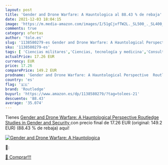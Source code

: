 ```yaml
---
layout: post
title: 'Gender and Drone Warfare: A Hauntologica al 88.43 % de rebaja'
date: 2021-12-03 18:04:15
image: 'https://m.media-amazon.com/images/I/51gCjxfTW2L._SL500_._SL400_.jpg'
comments: true
category: ofertas
author: 'tole.es'
slug: '1138580279-es Gender and Drone Warfare: A Hauntological Perspective...'
sku: '1138580279-es'
tags: [ 'Ciencias militares','Ciencias, tecnología y medicina','Consulta','Estudios de género','Historia','Historia militar','Libertad y seguridad política','Libros','Libros universitarios de ciencias sociales','Libros universitarios y de estudios superiores','Política','Relaciones internacionales y globalización','Sociedad y ciencias sociales','Sociedad y cultura','Tecnología e ingeniería','Tecnologías y ciencias aplicadas','Teoría política','routledge', ]
actualPrice: 17.26 EUR
currency: EUR
price: 17.26
comparePrice: 149.2 EUR
prodname: 'Gender and Drone Warfare: A Hauntological Perspective  Routledge Studies in Gender and Security '
country: 'es'
flag: '🇪🇸'
brand: 'Routledge'
buyurl: 'https://www.amazon.es/dp/1138580279/?tag=tolees-21'
descuento: '88.43'
average: '35.074'
---
```


Tienes [Gender and Drone Warfare: A Hauntological Perspective  Routledge Studies in Gender and Security ](https://www.amazon.es/dp/1138580279/?tag=tolees-21) con precio final de  17.26 EUR (original: 149.2 EUR) (88.43 %  de rebaja) aqui!

[![Gender and Drone Warfare: A Hauntologica](https://m.media-amazon.com/images/I/51gCjxfTW2L._SL500_._SL400_.jpg)](https://www.amazon.es/dp/1138580279/?tag=tolees-21)

🔎:


[🛒 Comprar!!!](https://www.amazon.es/dp/1138580279/?tag=tolees-21)
